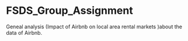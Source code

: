 # FSDS_Group_Assignment

Geneal analysis (Impact of Airbnb on local area rental markets )about the data of Airbnb.
